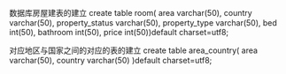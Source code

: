 数据库房屋建表的建立
create table room(
area varchar(50),
country varchar(50),
property_status varchar(50),
property_type varchar(50),
bed int(50),
bathroom int(50),
price int(50))default charset=utf8;

对应地区与国家之间的对应的表的建立
create table area_country(
area varchar(50),
country varchar(50)
)default charset=utf8;


